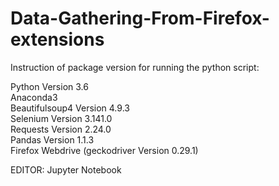 # Data-Gathering-From-Firefox-extensions

Instruction of package version for running the python script:<br/>

Python Version 3.6<br/>
Anaconda3<br/>
Beautifulsoup4 Version 4.9.3<br/>
Selenium Version 3.141.0<br/>
Requests Version 2.24.0<br/>
Pandas Version 1.1.3<br/>
Firefox Webdrive (geckodriver Version 0.29.1)<br/>

EDITOR: Jupyter Notebook
